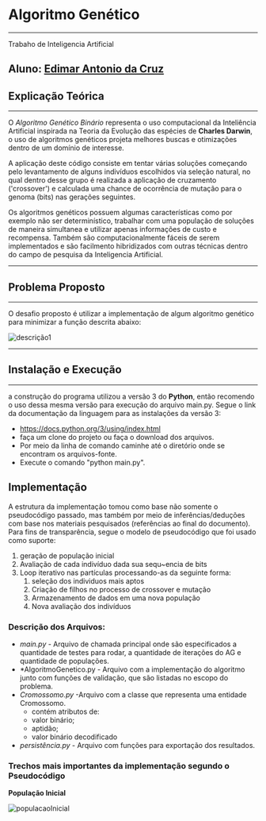 # Algoritmo Genético
---
 
 
 Trabaho de Inteligencia Artificial

 Aluno: [Edimar Antonio da Cruz](https://github.com/edimar7972)
---
 ## Explicação Teórica
---
 O _*Algoritmo Genético Binário*_ representa o uso computacional da Inteliência Artificial inspirada na Teoria da Evolução das espécies de **Charles Darwin**, o uso de algoritmos genéticos projeta melhores buscas e otimizações dentro de um domínio de interesse.
 
 A aplicação deste código consiste em tentar várias soluções começando pelo levantamento de alguns indivíduos escolhidos via seleção natural, no qual dentro desse grupo é realizada a aplicação de cruzamento ('crossover') e calculada uma chance de ocorrência de mutação para o genoma (bits) nas gerações seguintes.

 Os algoritmos genéticos possuem algumas características como por exemplo não ser determinístico, trabalhar com uma população de soluções de maneira simultanea e utilizar apenas informações de custo e recompensa. Também são computacionalmente fáceis de serem implementados e são facilmento hibridizados com outras técnicas dentro do campo de pesquisa da Inteligencia Artificial.

---
 ## Problema Proposto  
---

O desafio proposto é utilizar a implementação de algum algoritmo genético para minimizar a função descrita abaixo:


![descrição1](https://user-images.githubusercontent.com/55880792/150849825-02809e63-ff77-4029-868e-3734cd0075ec.png)

---
## Instalação e Execução
---
a construção do programa utilizou a versão 3 do **Python**, então recomendo o uso dessa mesma versão para execução do arquivo main.py. Segue o link da documentação da linguagem para as instalações da versão 3:
- https://docs.python.org/3/using/index.html
- faça um clone do projeto ou faça o download dos arquivos.
- Por meio da linha de comando caminhe até o diretório onde se encontram os arquivos-fonte.
- Execute o comando "python main.py".

## Implementação

A estrutura da implementação tomou como base não somente o pseudocódigo passado, mas também por meio de inferências/deduções com base nos materiais pesquisados (referências ao final do documento). Para fins de transparência, segue o modelo de pseudocódigo que foi usado como suporte:

1. geração de população inicial <br>
2. Avaliação de cada indivíduo dada sua sequ~encia de bits <br>
3. Loop iterativo nas partículas processando-as da seguinte forma:<br>
   1. seleção dos individuos mais aptos
   2. Criação de filhos no processo de crossover e mutação
   3. Armazenamento de dados em uma nova população
   4. Nova avaliação dos indivíduos

### Descrição dos Arquivos:
- *main.py* - Arquivo de chamada principal onde são especificados a quantidade de testes para rodar, a quantidade de iterações do AG e quantidade de populações.
- *AlgoritmoGenetico.py - Arquivo com a implementação do algoritmo junto com funções de validação, que são listadas no escopo do problema.
- *Cromossomo.py* -Arquivo com a classe que representa uma entidade Cromossomo.
   - contém atributos de:
   - valor binário;
   - aptidão;
   - valor binário decodificado
- *persistência.py* - Arquivo com funções para exportação dos resultados.

### Trechos mais importantes da implementação segundo o Pseudocódigo

**População Inicial** 
   
![populacaoInicial](https://user-images.githubusercontent.com/55880792/150856280-75d1110e-edc0-4766-b59e-bd04e451acaa.png)

